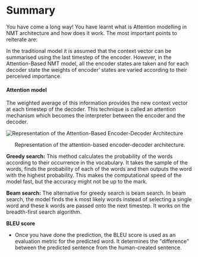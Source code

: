 # Summary

You have come a long way! You have learnt what is Attention modelling in NMT architecture and how does it work. The most important points to reiterate are:

In the traditional model it is assumed that the context vector can be summarised using the last timestep of the encoder. However, in the Attention-Based NMT model, all the encoder states are taken and for each decoder state the weights of encoder’ states are varied according to their perceived importance. 

#### Attention model

The weighted average of this information provides the new context vector at each timestep of the decoder. This technique is called an attention mechanism which becomes the interpreter between the encoder and the decoder.

![Representation of the Attention-Based Encoder-Decoder Architecture](https://i.ibb.co/MgJsTdP/Weighted-Sum-of-all-the-Encoder-States-and-Pass-it-to-the-Decoder.gif)

$$\text{Representation of the attention-based encoder-decoder architecture.}$$
 
**Greedy search:** This method calculates the probability of the words according to their occurrence in the vocabulary. It takes the sample of the words, finds the probability of each of the words and then outputs the word with the highest probability. This makes the computational speed of the model fast, but the accuracy might not be up to the mark. 
  
**Beam search:** The alternative for greedy search is beam search. In beam search, the model finds the k most likely words instead of selecting a single word and these k words are passed onto the next timestep. It works on the breadth-first search algorithm.

**BLEU score**

-   Once you have done the prediction, the BLEU score is used as an evaluation metric for the predicted word. It determines the "difference" between the predicted sentence from the human-created sentence.